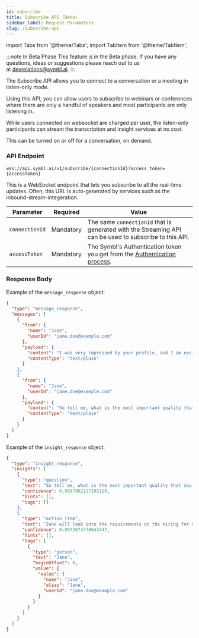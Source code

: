 ```yaml
---
id: subscribe
title: Subscribe API (Beta)
sidebar_label: Request Parameters 
slug: /subscribe-api
---
```


import Tabs from '@theme/Tabs';
import TabItem from '@theme/TabItem';

:::note In Beta Phase
This feature is in the Beta phase. If you have any questions, ideas or suggestions please reach out to us at devrelations@symbl.ai.
:::

The Subscribe API allows you to connect to a conversation or a meeting in listen-only mode. 

Using this API, you can allow users to subscribe to webinars or conferences where there are only a handful of speakers and most participants are only listening in. 

While users connected on websocket are charged per user, the listen-only participants can stream the transcription and insight services at no cost. 

This can be turned on or off for a conversation, on demand. 

### API Endpoint

`wss://api.symbl.ai/v1/subscribe/{connectionId}?access_token={accessToken}`

This is a WebSocket endpoint that lets you subscribe to all the real-time updates. Often, this URL is auto-generated by services such as the inbound-stream-integeration.


Parameter | Required  | Value
--------- | ---------- | ------ 
`connectionId` | Mandatory | The same `connectionId` that is generated with the Streaming API can be used to subscribe to this API.  
`accessToken` | Mandatory | The Symbl's Authentication token you get from the [Authentication process](/docs/developer-tools/authentication/).


### Response Body 

Example of the `message_response` object:

```json
{
  "type": "message_response",
  "messages": [
    {
      "from": {
        "name": "Jane",
        "userId": "jane.doe@example.com"
      },
      "payload": {
        "content": "I was very impressed by your profile, and I am excited to know more about you.",
        "contentType": "text/plain"
      }
    },
    {
      "from": {
        "name": "Jane",
        "userId": "jane.doe@example.com"
      },
      "payload": {
        "content": "So tell me, what is the most important quality that you acquired over all of your professional career?",
        "contentType": "text/plain"
      }
    }
  ]
}
```
Example of the `insight_response` object:

```json
{
  "type": "insight_response",
  "insights": [
    {
      "type": "question",
      "text": "So tell me, what is the most important quality that you acquired over all of your professional career?",
      "confidence": 0.9997962117195129,
      "hints": [],
      "tags": []
    },
    {
      "type": "action_item",
      "text": "Jane will look into the requirements on the hiring for coming financial year.",
      "confidence": 0.9972074778643447,
      "hints": [],
      "tags": [
        {
          "type": "person",
          "text": "Jane",
          "beginOffset": 0,
          "value": {
            "value": {
              "name": "Jane",
              "alias": "Jane",
              "userId": "jane.doe@example.com"
            }
          }
        }
      ]
    }
  ]
}
```